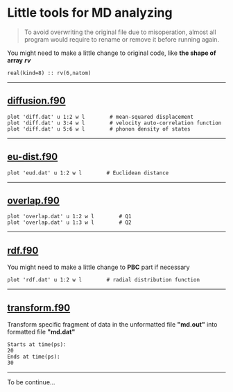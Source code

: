 # Little tools for MD analyzing
> To avoid overwriting the original file due to misoperation, almost all 
program would require to rename or remove it before running again.

You might need to make a little change to original code, like **the shape of 
array** ***rv***
```
real(kind=8) :: rv(6,natom)
```

---
## [diffusion.f90](https://github.com/OddAbo/MD-tools/blob/master/diffusion.f90)
```
plot 'diff.dat' u 1:2 w l        # mean-squared displacement
plot 'diff.dat' u 3:4 w l        # velocity auto-correlation function
plot 'diff.dat' u 5:6 w l        # phonon density of states
```

---
## [eu-dist.f90](https://github.com/OddAbo/MD-tools/blob/master/eu-dist.f90)
```
plot 'eud.dat' u 1:2 w l        # Euclidean distance
```

---
## [overlap.f90](https://github.com/OddAbo/MD-tools/blob/master/overlap.f90)
```
plot 'overlap.dat' u 1:2 w l        # Q1
plot 'overlap.dat' u 1:3 w l        # Q2
```

---
## [rdf.f90](https://github.com/OddAbo/MD-tools/blob/master/rdf.f90)

You might need to make a little change to **PBC** part if necessary
```
plot 'rdf.dat' u 1:2 w l        # radial distribution function
```

---
## [transform.f90](https://github.com/OddAbo/MD-tools/blob/master/transform.f90)

Transform specific fragment of data in the unformatted file **"md.out"** into 
formatted file **"md.dat"**
```
Starts at time(ps):
20
Ends at time(ps):
30
```

---
To be continue...